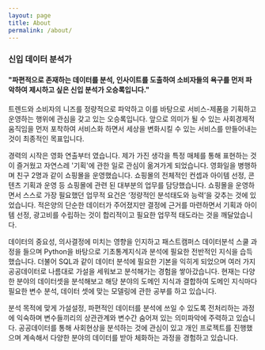 ```yaml
---
layout: page
title: About
permalink: /about/
---
```


### 신입 데이터 분석가 ###
#### "파편적으로 존재하는 데이터를 분석, 인사이트를 도출하여 소비자들의 욕구를 먼저 파악하여 제시하고 싶은 신입 분석가 오승록입니다."

트렌드와 소비자의 니즈를 정량적으로 파악하고 이를 바탕으로 서비스-제품을 기획하고 운영하는 행위에 관심을 갖고 있는 오승록입니다. 
앞으로 의미가 될 수 있는 사회경제적 움직임을 먼저 포착하여 서비스화 하면서 세상을 변화시킬 수 있는 서비스를 만들어내는 것이 최종적인 목표입니다.

경력의 시작은 영화 연출부터 였습니다. 제가 가진 생각을 특정 매체를 통해 표현하는 것이 즐거웠고 자연스레 '기획'에 관한 일로 관심이 옮겨가게 되었습니다. 
영화일을 병행하며 친구 2명과 같이 쇼핑몰을 운영했습니다. 쇼핑몰의 전체적인 컨셉과 아이템 선정, 콘텐츠 기획과 운영 등 쇼핑몰에 관련 된 대부분의 업무를 담당했습니다.
쇼핑몰을 운영하면서 스스로 가장 필요했던 업무적 요건은 ‘정량적인 분석태도와 능력’을 갖추는 것에 있었습니다. 
적은양의 단순한 데이터가 주어졌지만 결정에 근거를 마련하면서 기획과 아이템 선정, 광고비를 수립하는 것이 합리적이고 필요한 업무적 태도라는 것을 깨달았습니다. 

데이터의 중요성, 의사결정에 미치는 영향을 인지하고 패스트캠퍼스 데이터분석 스쿨 과정을 들으며 Python을 바탕으로 기초통계지식과 분석에 필요한 전반적인 지식을 습득했습니다.
더불어 SQL과 같이 데이터 분석에 필요한 기본을 익히게 되었으며 여러 가지 공공데이터로 나름대로 가설을 세워보고 분석해가는 경험을 쌓아갔습니다.
현재는 다양한 분야의 데이터셋을 분석해보고 해당 분야의 도메인 지식과 결합하여 도메인 지식마다 필요한 변수 분석, 데이터 셋에 맞는 모델링에 관한 공부를 하고 있습니다.

분석 목적에 맞게 가설설정, 파편적인 데이터를 분석에 쓰일 수 있도록 전처리하는 과정에 익숙하며 변수들끼리의 상관관계와 변수간 숨어져 있는 의미파악에 주력하고 있습니다.
공공데이터를 통해 사회현상을 분석하는 것에 관심이 있고 개인 프로젝트를 진행했으며 계속해서 다양한 분야의 데이터를 받아 체화하는 과정을 경험하고 있습니다.
